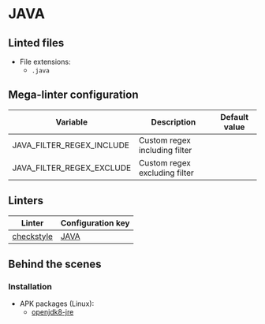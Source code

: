 <!-- markdownlint-disable MD033 MD041 -->
<!-- Generated by .automation/build.py, please do not update manually -->
# JAVA

## Linted files

- File extensions:
  - `.java`

## Mega-linter configuration

| Variable | Description | Default value |
| ----------------- | -------------- | -------------- |
| JAVA_FILTER_REGEX_INCLUDE | Custom regex including filter |  |
| JAVA_FILTER_REGEX_EXCLUDE | Custom regex excluding filter |  |

## Linters

| Linter | Configuration key |
| ------ | ----------------- |
| [checkstyle](https://github.com/nvuillam/mega-linter/tree/master/docs/descriptors/java_checkstyle.md#readme) | [JAVA](https://github.com/nvuillam/mega-linter/tree/master/docs/descriptors/java_checkstyle.md#readme) |

## Behind the scenes

### Installation

- APK packages (Linux):
  - [openjdk8-jre](https://pkgs.alpinelinux.org/packages?branch=edge&name=openjdk8-jre)
